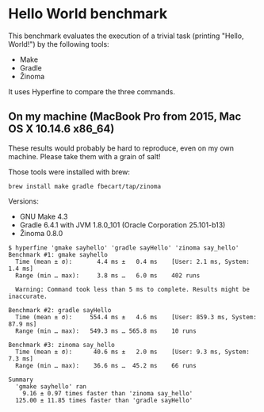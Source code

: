 # Hello World benchmark

This benchmark evaluates the execution of a trivial task (printing "Hello, World!") by the following tools:

- Make
- Gradle
- Žinoma

It uses Hyperfine to compare the three commands.

## On my machine (MacBook Pro from 2015, Mac OS X 10.14.6 x86_64)

These results would probably be hard to reproduce, even on my own machine. Please take them with a grain of salt!

Those tools were installed with brew:

```shell script
brew install make gradle fbecart/tap/zinoma
```

Versions:

- GNU Make 4.3
- Gradle 6.4.1 with JVM 1.8.0_101 (Oracle Corporation 25.101-b13)
- Žinoma 0.8.0

```shell script
$ hyperfine 'gmake sayhello' 'gradle sayHello' 'zinoma say_hello'
Benchmark #1: gmake sayhello
  Time (mean ± σ):       4.4 ms ±   0.4 ms    [User: 2.1 ms, System: 1.4 ms]
  Range (min … max):     3.8 ms …   6.0 ms    402 runs

  Warning: Command took less than 5 ms to complete. Results might be inaccurate.

Benchmark #2: gradle sayHello
  Time (mean ± σ):     554.4 ms ±   4.6 ms    [User: 859.3 ms, System: 87.9 ms]
  Range (min … max):   549.3 ms … 565.8 ms    10 runs

Benchmark #3: zinoma say_hello
  Time (mean ± σ):      40.6 ms ±   2.0 ms    [User: 9.3 ms, System: 7.3 ms]
  Range (min … max):    36.6 ms …  45.2 ms    66 runs

Summary
  'gmake sayhello' ran
    9.16 ± 0.97 times faster than 'zinoma say_hello'
  125.00 ± 11.85 times faster than 'gradle sayHello'
```
